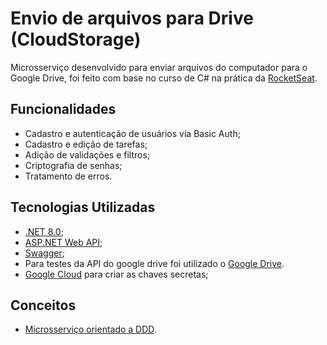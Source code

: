 # Envio de arquivos para Drive (CloudStorage)
Microsserviço desenvolvido para enviar arquivos do computador para o Google Drive, foi feito com base no curso de C# na prática da [RocketSeat](https://www.rocketseat.com.br/).

## Funcionalidades
- Cadastro e autenticação de usuários via Basic Auth;
- Cadastro e edição de tarefas;
- Adição de validações e filtros;
- Criptografia de senhas;
- Tratamento de erros.

## Tecnologias Utilizadas

- [.NET 8.0](https://learn.microsoft.com/pt-br/dotnet/core/whats-new/dotnet-8/overview);
- [ASP.NET Web API](https://learn.microsoft.com/pt-br/aspnet/core/web-api/?view=aspnetcore-8.0);
- [Swagger](https://learn.microsoft.com/pt-br/aspnet/core/tutorials/web-api-help-pages-using-swagger?view=aspnetcore-8.0#swagger-ui);
- Para testes da API do google drive foi utilizado o [Google Drive](https://developers.google.com/oauthplayground).
- [Google Cloud](https://console.cloud.google.com/apis/) para criar as chaves secretas;

## Conceitos

- [Microsserviço orientado a DDD](https://learn.microsoft.com/pt-br/dotnet/architecture/microservices/microservice-ddd-cqrs-patterns/ddd-oriented-microservice).
